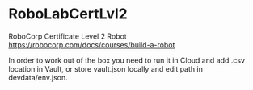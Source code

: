 # RoboLabCertLvl2
RoboCorp Certificate Level 2 Robot
https://robocorp.com/docs/courses/build-a-robot

In order to work out of the box you need to run it in Cloud and add .csv location in Vault, or store vault.json locally and edit path in devdata/env.json.

